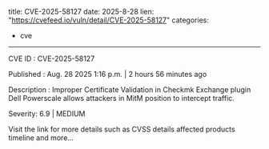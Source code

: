  
title: CVE-2025-58127
date: 2025-8-28
lien: "https://cvefeed.io/vuln/detail/CVE-2025-58127"
categories:
  - cve
---

CVE ID : CVE-2025-58127

Published :  Aug. 28
2025
1:16 p.m. | 2 hours
56 minutes ago

Description : Improper Certificate Validation in Checkmk Exchange plugin Dell Powerscale allows attackers in MitM position to intercept traffic.

Severity: 6.9 | MEDIUM

Visit the link for more details
such as CVSS details
affected products
timeline
and more...
